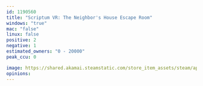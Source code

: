 ```yaml
---
id: 1190560
title: "Scriptum VR: The Neighbor's House Escape Room"
windows: "true"
mac: "false"
linux: false
positive: 2
negative: 1
estimated_owners: "0 - 20000"
peak_ccu: 0

image: https://shared.akamai.steamstatic.com/store_item_assets/steam/apps/1190560/header.jpg?t=1575379695
opinions:
---
```

